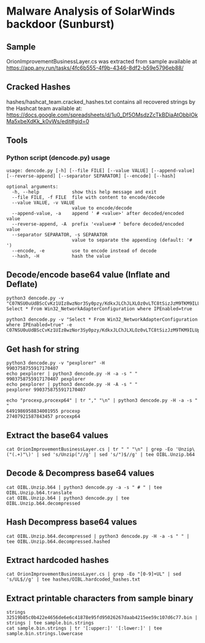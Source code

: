 # Malware Analysis of SolarWinds backdoor (Sunburst)<br/>
## Sample
OrionImprovementBusinessLayer.cs was extracted from sample available at https://app.any.run/tasks/4fc6b555-4f9b-4346-8df2-b59e5796eb88/

## Cracked Hashes
hashes/hashcat_team.cracked_hashes.txt contains all recovered strings by the Hashcat team available at:<br>
https://docs.google.com/spreadsheets/d/1u0_Df5OMsdzZcTkBDiaAtObbIOkMa5xbeXdKk_k0vWs/edit#gid=0

## Tools
### Python script (dencode.py) usage
```
usage: dencode.py [-h] [--file FILE] [--value VALUE] [--append-value] [--reverse-append] [--separator SEPARATOR] [--encode] [--hash]

optional arguments:
  -h, --help            show this help message and exit
  --file FILE, -f FILE  file with content to encode/decode
  --value VALUE, -v VALUE
                        value to encode/decode
  --append-value, -a    append ' # <value>' after decoded/encoded value
  --reverse-append, -A  prefix '<value># ' before decoded/encoded value
  --separator SEPARATOR, -s SEPARATOR
                        value to separate the appending (default: '# ')
  --encode, -e          use to encode instead of decode
  --hash, -H            hash the value
```

## Decode/encode base64 value (Inflate and Deflate)
```
python3 dencode.py -v "C07NSU0uUdBScCvKz1UIz8wzNor3Sy0pzy/KdkxJLChJLXLOz0vLTC8tSizJzM9TKM9ILUpV8AxwzUtMyklNsS0pKk0FAA=="
Select * From Win32_NetworkAdapterConfiguration where IPEnabled=true

python3 dencode.py -v "Select * From Win32_NetworkAdapterConfiguration where IPEnabled=true" -e
C07NSU0uUdBScCvKz1UIz8wzNor3Sy0pzy/KdkxJLChJLXLOz0vLTC8tSizJzM9TKM9ILUpV8AxwzUtMyklNsS0pKk0FAA==
```

## Get hash for string
```
python3 dencode.py -v "pexplorer" -H
9903758755917170407
echo pexplorer | python3 dencode.py -H -a -s " " 
9903758755917170407 pexplorer
echo pexplorer | python3 dencode.py -H -A -s " " 
pexplorer 9903758755917170407

echo "procexp,procexp64" | tr "," "\n" | python3 dencode.py -H -a -s " "
6491986958834001955 procexp
27407921587843457 procexp64
```

## Extract the base64 values
```
cat OrionImprovementBusinessLayer.cs | tr " " "\n" | grep -Eo 'Unzip\("(.+)"\)' | sed 's/Unzip("//g' | sed 's/")$//g' | tee OIBL.Unzip.b64
```

## Decode & Decompress base64 values
```
cat OIBL.Unzip.b64 | python3 dencode.py -a -s " # " | tee OIBL.Unzip.b64.translate
cat OIBL.Unzip.b64 | python3 dencode.py | tee OIBL.Unzip.b64.decompressed
```
## Hash Decompress base64 values
```
cat OIBL.Unzip.b64.decompressed | python3 dencode.py -H -a -s " " | tee OIBL.Unzip.b64.decompressed.hashed
```

## Extract hardcoded hashes
```
cat OrionImprovementBusinessLayer.cs | grep -Eo "[0-9]+UL" | sed 's/UL$//g' | tee hashes/OIBL.hardcoded_hashes.txt
```

## Extract printable characters from sample binary
```
strings 32519b85c0b422e4656de6e6c41878e95fd95026267daab4215ee59c107d6c77.bin | strings | tee sample.bin.strings
cat sample.bin.strings | tr '[:upper:]' '[:lower:]' | tee sample.bin.strings.lowercase
```

